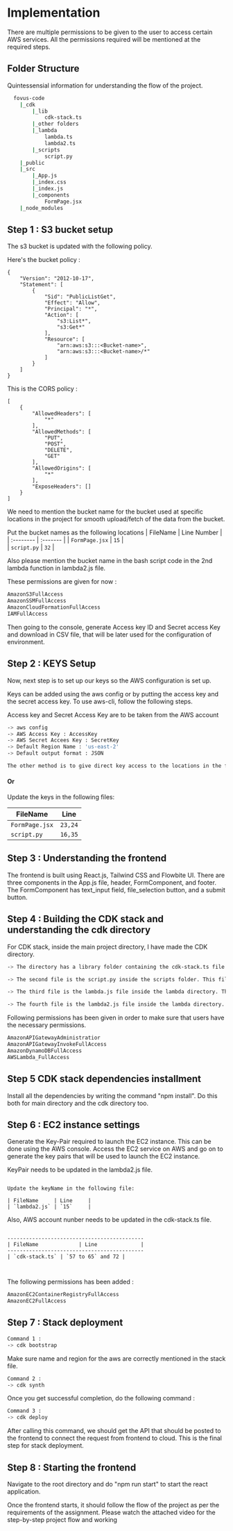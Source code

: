 
# Implementation 



There are multiple permissions to be given to the user to access certain AWS services. All the permissions required will be mentioned at the required steps.

## Folder Structure

Quintessensial information for understanding the flow of the project. 

```bash
  fovus-code
    |_cdk
        |_lib
            cdk-stack.ts
        |_other folders
        |_lambda
            lambda.ts
            lambda2.ts
        |_scripts
            script.py
    |_public
    |_src
        |_App.js
        |_index.css
        |_index.js
        |_components
            FormPage.jsx
    |_node_modules
```




## Step 1 : S3 bucket setup

The s3 bucket is updated with the following policy.

Here's the bucket policy :
```
{
    "Version": "2012-10-17",
    "Statement": [
        {
            "Sid": "PublicListGet",
            "Effect": "Allow",
            "Principal": "*",
            "Action": [
                "s3:List*",
                "s3:Get*"
            ],
            "Resource": [
                "arn:aws:s3:::<Bucket-name>",
                "arn:aws:s3:::<Bucket-name>/*"
            ]
        }
    ]
}
```

This is the CORS policy :


```
[
    {
        "AllowedHeaders": [
            "*"
        ],
        "AllowedMethods": [
            "PUT",
            "POST",
            "DELETE",
            "GET"
        ],
        "AllowedOrigins": [
            "*"
        ],
        "ExposeHeaders": []
    }
]
```


We need to mention the bucket name for the bucket used at specific locations in the project for smooth upload/fetch of the data from the bucket. 

Put the bucket names as the following locations
| FileName | Line  Number   |
| :-------- | :------- | 
| `FormPage.jsx` | `15` |  
| `script.py` | `32` | 

Also please mention the bucket name in the bash script code in the 2nd lambda function in lambda2.js file.


These permissions are given for now : 

```bash
AmazonS3FullAccess
AmazonSSMFullAccess
AmazonCloudFormationFullAccess 
IAMFullAccess


```


Then going to the console, generate Access key ID and Secret access Key and download in CSV file, that will be later used for the configuration of environment.

## Step 2 : KEYS Setup



Now, next step is to set up our keys so the AWS configuration is set up.


Keys can be added using the aws config or by putting the access key and the secret access key. To use aws-cli, follow the following steps. 

Access key and Secret Access Key are to be taken from the AWS account 
```bash
-> aws config
-> AWS Access Key : AccessKey
-> AWS Secret Accees Key : SecretKey
-> Default Region Name : 'us-east-2'
-> Default output format : JSON 

```

```bash
The other method is to give direct key access to the locations in the frontend and the scripts. Which is generally not considered a good practice.

```

#### Or
Update the keys in the following files:

| FileName | Line          | 
|----------------|---------|
| `FormPage.jsx` | `23,24` | 
| `script.py`    | `16,35` |


## Step 3 : Understanding the frontend 

The frontend is built using React.js, Tailwind CSS and Flowbite UI. There are three components in the App.js file, header, FormComponent, and footer. The FormComponent has text_input field, file_selection button, and a submit button.




## Step 4 : Building the CDK stack and understanding the cdk directory 

For CDK stack, inside the main project directory, I have made the CDK directory. 

```bash
-> The directory has a library folder containing the cdk-stack.ts file that is used to build the structure of all the services and initialize them.

-> The second file is the script.py inside the scripts folder. This file is the script that runs in the EC2 instance to generate and post the ouput path to the DynamoDb.

-> The third file is the lambda.js file inside the lambda directory. This file contains the first lambda function that is triggered by the API gateway service and is used to add the data to the dynamodb. 

-> The fourth file is the lambda2.js file inside the lambda directory. This file contains the second lambda function that is triggered by the dynamodb stream and is used to initiate the EC2 instance.

```

Following permissions has been given in order to make sure that users have the necessary permissions.

```bash
AmazonAPIGatewayAdministratior
AmazonAPIGatewayInvokeFullAccess
AmazonDynamoDBFullAccess  
AWSLambda_FullAccess

```
 
    


## Step 5 CDK stack dependencies installment

Install all the dependencies by writing the command "npm install". Do this both for main directory and the cdk directory too. 

## Step 6 : EC2 instance settings

Generate the Key-Pair required to launch the EC2 instance. This can be done using the AWS console. Access the EC2 service on AWS and go on to generate the key pairs that will be used to launch the EC2 instance.

KeyPair needs to be updated in the lambda2.js file.

``` 

Update the keyName in the following file:

| FileName     | Line     | 
| `lambda2.js` | `15`     | 

```
Also, AWS account nunber needs to be updated in the cdk-stack.ts file. 
```

--------------------------------------------
| FileName             | Line              | 
--------------------------------------------
| `cdk-stack.ts` | `57 to 65` and 72 |



```

The following permissions has been added : 

```bash
AmazonEC2ContainerRegistryFullAccess
AmazonEC2FullAccess

```

## Step 7 : Stack deployment

```bash
Command 1 :
-> cdk bootstrap 
```
Make sure name and region for the aws are correctly mentioned in the stack file. 


```bash
Command 2 :
-> cdk synth 
```
 Once you get successful completion, do the following command :




```bash
Command 3 :
-> cdk deploy
```
After calling this command, we should get the API that should be posted to the frontend to connect the request from frontend to cloud. This is the final step for stack deployment.


## Step 8 : Starting the frontend 
Navigate to the root directory and do "npm run start" to start the react application. 

Once the frontend starts, it should follow the flow of the project as per the requirements of the assignment. Please watch the attached video for the step-by-step project flow and working









